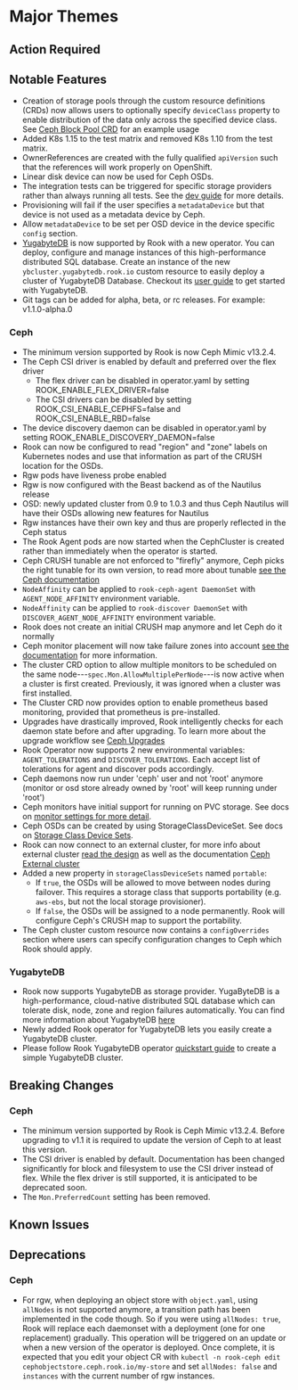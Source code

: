 # Major Themes

## Action Required

## Notable Features
- Creation of storage pools through the custom resource definitions (CRDs) now allows users to optionally specify `deviceClass` property to enable
distribution of the data only across the specified device class. See [Ceph Block Pool CRD](Documentation/ceph-pool-crd.md#ceph-block-pool-crd) for
an example usage
- Added K8s 1.15 to the test matrix and removed K8s 1.10 from the test matrix.
- OwnerReferences are created with the fully qualified `apiVersion` such that the references will work properly on OpenShift.
- Linear disk device can now be used for Ceph OSDs.
- The integration tests can be triggered for specific storage providers rather than always running all tests. See the [dev guide](INSTALL.md#test-storage-provider) for more details.
- Provisioning will fail if the user specifies a `metadataDevice` but that device is not used as a metadata device by Ceph.
- Allow `metadataDevice` to be set per OSD device in the device specific `config` section.
- [YugabyteDB](https://www.yugabyte.com/) is now supported by Rook with a new operator. You can deploy, configure and manage instances of this high-performance distributed SQL database. Create an instance of the new `ybcluster.yugabytedb.rook.io` custom resource to easily deploy a cluster of YugabyteDB Database. Checkout its [user guide](Documentation/yugabytedb.md) to get started with YugabyteDB.
- Git tags can be added for alpha, beta, or rc releases. For example: v1.1.0-alpha.0

### Ceph

- The minimum version supported by Rook is now Ceph Mimic v13.2.4.
- The Ceph CSI driver is enabled by default and preferred over the flex driver
   - The flex driver can be disabled in operator.yaml by setting ROOK_ENABLE_FLEX_DRIVER=false
   - The CSI drivers can be disabled by setting ROOK_CSI_ENABLE_CEPHFS=false and ROOK_CSI_ENABLE_RBD=false
- The device discovery daemon can be disabled in operator.yaml by setting ROOK_ENABLE_DISCOVERY_DAEMON=false
- Rook can now be configured to read "region" and "zone" labels on Kubernetes nodes and use that information as part of the CRUSH location for the OSDs.
- Rgw pods have liveness probe enabled
- Rgw is now configured with the Beast backend as of the Nautilus release
- OSD: newly updated cluster from 0.9 to 1.0.3 and thus Ceph Nautilus will have their OSDs allowing new features for Nautilus
- Rgw instances have their own key and thus are properly reflected in the Ceph status
- The Rook Agent pods are now started when the CephCluster is created rather than immediately when the operator is started.
- Ceph CRUSH tunable are not enforced to "firefly" anymore, Ceph picks the right tunable for its own version, to read more about tunable [see the Ceph documentation](http://docs.ceph.com/docs/master/rados/operations/crush-map/#tunables)
- `NodeAffinity` can be applied to `rook-ceph-agent DaemonSet` with `AGENT_NODE_AFFINITY` environment variable.
- `NodeAffinity` can be applied to `rook-discover DaemonSet` with `DISCOVER_AGENT_NODE_AFFINITY` environment variable.
- Rook does not create an initial CRUSH map anymore and let Ceph do it normally
- Ceph monitor placement will now take failure zones into account [see the
  documentation](Documentation/ceph-advanced-configuration.md#monitor-placement)
  for more information.
- The cluster CRD option to allow multiple monitors to be scheduled on the same
  node---`spec.Mon.AllowMultiplePerNode`---is now active when a cluster is first
  created. Previously, it was ignored when a cluster was first installed.
- The Cluster CRD now provides option to enable prometheus based monitoring, provided that prometheus is pre-installed.
- Upgrades have drastically improved, Rook intelligently checks for each daemon state before and after upgrading. To learn more about the upgrade workflow see [Ceph Upgrades](Documentation/ceph-upgrade.md)
- Rook Operator now supports 2 new environmental variables: `AGENT_TOLERATIONS` and `DISCOVER_TOLERATIONS`. Each accept list of tolerations for agent and discover pods accordingly.
- Ceph daemons now run under 'ceph' user and not 'root' anymore (monitor or osd store already owned by 'root' will keep running under 'root')
- Ceph monitors have initial support for running on PVC storage. See docs on
  [monitor settings for more detail](Documentation/ceph-cluster-crd.md#mon-settings).
- Ceph OSDs can be created by using StorageClassDeviceSet. See docs on [Storage Class Device Sets](Documentation/ceph-cluster-crd.md#storage-class-device-sets).
- Rook can now connect to an external cluster, for more info about external cluster [read the design](https://github.com/rook/rook/blob/master/design/ceph-external-cluster.md) as well as the documentation [Ceph External cluster](Documentation/ceph-cluster-crd.md#external-cluster)
- Added a new property in `storageClassDeviceSets` named `portable`:
   - If `true`, the OSDs will be allowed to move between nodes during failover. This requires a storage class that supports portability (e.g. `aws-ebs`, but not the local storage provisioner).
   - If `false`, the OSDs will be assigned to a node permanently. Rook will configure Ceph's CRUSH map to support the portability.
- The Ceph cluster custom resource now contains a `configOverrides` section where users can specify
  configuration changes to Ceph which Rook should apply.

### YugabyteDB

- Rook now supports YugabyteDB as storage provider. YugaByteDB is a high-performance, cloud-native distributed SQL database which can tolerate disk, node, zone and region failures automatically. You can find more information about YugabyteDB [here](https://docs.yugabyte.com/latest/introduction/)
- Newly added Rook operator for YugabyteDB lets you easily create a YugabyteDB cluster.
- Please follow Rook YugabyteDB operator [quickstart guide](Documentation/yugabytedb.md) to create a simple YugabyteDB cluster.

## Breaking Changes

### Ceph

- The minimum version supported by Rook is Ceph Mimic v13.2.4. Before upgrading to v1.1 it is required to update the version of Ceph to at least this version.
- The CSI driver is enabled by default. Documentation has been changed significantly for block and filesystem to use the CSI driver instead of flex.
While the flex driver is still supported, it is anticipated to be deprecated soon.
- The `Mon.PreferredCount` setting has been removed.

## Known Issues

### <Storage Provider>

## Deprecations

### Ceph

- For rgw, when deploying an object store with `object.yaml`, using `allNodes` is not supported anymore, a transition path has been implemented in the code though.
So if you were using `allNodes: true`, Rook will replace each daemonset with a deployment (one for one replacement) gradually.
This operation will be triggered on an update or when a new version of the operator is deployed.
Once complete, it is expected that you edit your object CR with `kubectl -n rook-ceph edit cephobjectstore.ceph.rook.io/my-store` and set `allNodes: false` and `instances` with the current number of rgw instances.

### <Storage Provider>
